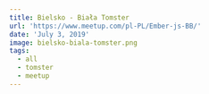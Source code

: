 ```yaml
---
title: Bielsko - Biała Tomster
url: 'https://www.meetup.com/pl-PL/Ember-js-BB/'
date: 'July 3, 2019'
image: bielsko-biala-tomster.png
tags:
  - all
  - tomster
  - meetup
---
```

